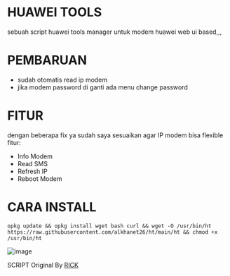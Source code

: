 # HUAWEI TOOLS

sebuah script huawei tools manager untuk modem huawei web ui based,,,

# PEMBARUAN
 - sudah otomatis read ip modem
 - jika modem password di ganti ada menu change password

# FITUR
dengan beberapa fix ya sudah saya sesuaikan agar IP modem bisa flexible fitur:
- Info Modem
- Read SMS
- Refresh IP
- Reboot Modem

# CARA INSTALL
``opkg update && opkg install wget bash curl && wget -O /usr/bin/ht https://raw.githubusercontent.com/alkhanet26/ht/main/ht && chmod +x /usr/bin/ht``

![image](https://github.com/user-attachments/assets/80edea5d-dcaf-42ef-a2cb-6fd77c250637)




SCRIPT Original By [RICK](https://github.com/ahmadqsya)
